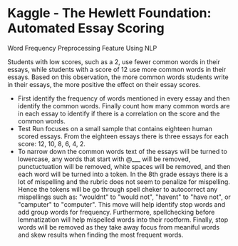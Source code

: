 # Kaggle - The Hewlett Foundation: Automated Essay Scoring
Word Frequency Preprocessing Feature Using NLP

Students with low scores, such as a 2, use fewer common words in their essays, while students with a score of 12 use more common words in their essays. Based on this observation, the more common words students write in their essays, the more positive the effect on their essay scores.
- First identify the frequency of words mentioned in every essay and then identify the common words. Finally count how many common words are in each essay to identify if there is a correlation on the score and the common words.
- Test Run focuses on a small sample that contains eighteen human scored essays. From the eighteen essays there is three essays for each score: 12, 10, 8, 6, 4, 2.
- To narrow down the common words text of the essays will be turned to lowercase, any words that start with @___ will be removed, punctuctuation will be removed, white spaces will be removed, and then each word will be turned into a token. In the 8th grade essays there is a lot of mispelling and the rubric does not seem to penalize for mispelling. Hence the tokens will be go through spell cheker to autocorrect any mispellings such as: "wouldnt" to "would not", "havent" to "have not", or "camputer" to "computer". This move will help identify stop words and add group words for frequency. Furthermore, spellchecking before lemmatization will help mispelled words into their rootform. Finally, stop words will be removed as they take away focus from meaniful words and skew results when finding the most frequent words.
